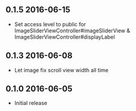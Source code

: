 ## 0.1.5 2016-06-15
* Set access level to public for ImageSliderViewController#imageSliderView & ImageSliderViewController#displayLabel

## 0.1.3 2016-06-08
* Let image fix scroll view width all time

## 0.1.0 2016-06-05
* Initial release
